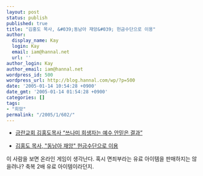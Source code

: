 ```yaml
---
layout: post
status: publish
published: true
title: "김홍도 목사, &#039;동남아 재앙&#039; 헌금수단으로 이용"
author:
  display_name: Kay
  login: Kay
  email: iam@hannal.net
  url: ''
author_login: Kay
author_email: iam@hannal.net
wordpress_id: 500
wordpress_url: http://blog.hannal.com/wp/?p=500
date: '2005-01-14 10:54:28 +0900'
date_gmt: '2005-01-14 01:54:28 +0900'
categories: []
tags:
- "희망"
permalink: "/2005/1/602/"
---
```

<ul>
<li /><a href="http://news.naver.com/news/read.php?mode=LSD&office_id=081&article_id=0000028023&section_id=102&menu_id=102">금란교회 김홍도목사 “쓰나미 희생자는 예수 안믿은 결과”</a></p>
<li /><a href="http://news.naver.com/news/read.php?mode=LSD&office_id=002&article_id=0000015888&section_id=102&menu_id=102">김홍도 목사, "동남아 재앙" 헌금수단으로 이용</a></ul>
<p>이 사람을 보면 온라인 게임이 생각난다. 혹시 면죄부라는 유료 아이템을 판매하지는 않을려나? 축복 2배 유료 아이템이라던지.</p>
